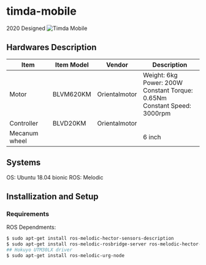 # timda-mobile

2020 Designed
![Timda Mobile](https://i.imgur.com/93NvHtg.png)

## Hardwares Description
| Item          	| Item Model 	| Vendor        	| Description                                                                         	|
|---------------	|------------	|---------------	|-------------------------------------------------------------------------------------	|
| Motor         	| BLVM620KM  	| Orientalmotor 	| Weight: 6kg<br> Power: 200W<br> Constant Torque: 0.65Nm<br> Constant Speed: 3000rpm 	|
| Controller    	| BLVD20KM   	| Orientalmotor 	|                                                                                     	|
| Mecanum wheel 	|            	|               	| 6 inch

## Systems
OS: Ubuntu 18.04 bionic
ROS: Melodic

## Installization and Setup
### Requirements
ROS Dependments:
```bash
$ sudo apt-get install ros-melodic-hector-sensors-description
$ sudo apt-get install ros-melodic-rosbridge-server ros-melodic-hector-slam ros-melodic-amcl ros-melodic-move-base ros-melodic-dwa-local-planner ros-melodic-map-server ros-melodic-teb-local-planner
## Hokuyo UTM30LX driver
$ sudo apt-get install ros-melodic-urg-node
```
